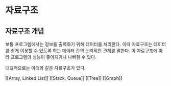 # 자료구조

## 자료구조 개념

보통 프로그렘에서는 정보를 출력하기 위해 데이터를 처리한다. 이때 자료구조는 데이터를 쉽게 이용할 수 있도록 하는 데이터 간의 논리적인 관계를 말한다.
이 자료구조에 따라 프로그램의 성능이 좋아지거나 나빠질 수 있다.

대표적으로는 아래와 같은 자료구조가 있다.

[[Array, Linked List]]
[[Stack, Queue]]
[[Tree]]
[[Graph]]






